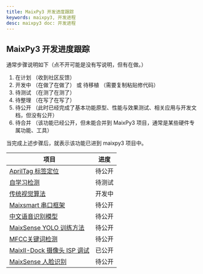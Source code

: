 ```yaml
---
title: MaixPy3 开发进度跟踪
keywords: maixpy3, 开发进程
desc: maixpy3 doc: 开发进程
---
```

## MaixPy3 开发进度跟踪

通常步骤说明如下（点不开可能是没有写说明，但有在做。）

1. 在计划 （收到社区反馈）
2. 开发中 （在做了在做了） 或 待移植 （需要复制粘贴修代码）
3. 待测试 （在测了在测了）
4. 待整理 （在写了在写了）
5. 待公开 （此时已经完成了基本功能原型、性能与效果测试、相关应用与开发文档，但没有公开）
6. 待合并 （该功能已经公开，但未能合并到 MaixPy3 项目，通常是某些硬件专属功能、工具）

当完成上述步骤后，就表示该功能已进到 maixpy3 项目中。

| 项目 | 进度 |
| --- | --- |
| [AprilTag 标签定位](./apriltag.md) | 待公开 |
| [自学习检测](./self_yolo.md) | 待测试 |
| [传统视觉算法](./opmv_cv.md) | 开发中 |
| [Maixsmart 串口框架](./maixcam.md) | 待公开 |
| [中文语音识别模型](./maix_speech.md) | 待公开 |
| [MaixSense YOLO 训练方法](./r329_yolo.md) | 待公开 |
| [MFCC关键词检测](./maixpy3_mfcc.md) | 待公开 |
| [MaixII-Dock 摄像头 ISP 调试](./v83x_isp.md) | 已公开 |
| [MaixSense 人脸识别](./face_reco.md) | 待公开 |
